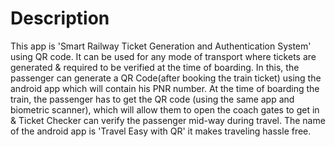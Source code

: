 # Description


This app is 'Smart Railway Ticket Generation and Authentication System' using QR code. It can be used for any mode of transport where tickets are generated & required to be verified at the time of boarding. In this, the passenger can generate a QR Code(after booking the train ticket) using the android app which will contain his PNR number. At the time of boarding the train, the passenger has to get the QR code (using the same app and biometric scanner), which will allow them to open the coach gates to get in & Ticket Checker can verify the passenger mid-way during travel. The name of the android app is 'Travel Easy with QR' it makes traveling hassle free.  
